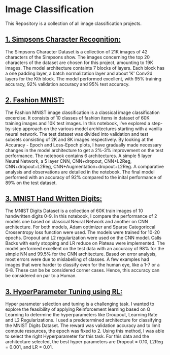 # Image Classification
 
This Repository is a collection of all image classification projects. 

## [1. Simpsons Character Recognition:](https://github.com/VishnuK11/Image-Classification/tree/main/Simpsons%20Character%20Recognition)
The Simpsons Character Dataset is a collection of 21K images of 42 characters of the Simpsons show. The images concerning the top 20 characters of the dataset are chosen for this project, amounting to 19K images. The model architecture containts 7 blocks of layers. Each block has a one padding layer, a batch normalization layer and about 'K' Conv2d layers for the Kth block. The model performed excellent, with 95% training accuracy, 92% validation accuracy and 95% test accuracy.

## [2. Fashion MNIST:](https://github.com/VishnuK11/Image-Classification/tree/main/Fashion%20MNIST)
The Fashion MNIST image classification is a classical image classification excercise. It consists of 10 classes of fashion items in dataset of 60K training images and 10K test images. In this notebook, I've explored a step-by-step approach on the various model architectures starting with a vanilla neural network. The test dataset was divided into validation and test subsets consisting of 2K and 8K images respectively. By looking at the Accuracy - Epoch and Loss-Epoch plots, I have gradually made necessary changes in the  model architecture to get a 2%-3% improvement on the test performance. The notebook contains 6 architectures. A simple 5 layer Neural Network, a 5 layer CNN, CNN+dropout, CNN+L2Reg, CNN+dropout+L2Reg, CNN+Augmentation+dropout+L2Reg. A comparative analysis and observations are detailed in the notebook. The final model performed with an accuracy of 92% compared to the inital performance of 89% on the test dataset.

## [3. MNIST Hand Written Digits:](https://github.com/VishnuK11/Image-Classification/tree/main/Digits%20MNIST)
The MNIST Digits Dataset is a collection of 60K train images of 10 handwritten digits 0-9. In this notebook, I compare the performance of 2 models one based on classical Neural Network and another on CNN architecture. For both models, Adam optimizer and Sparse Categoriccal Crossentropy loss function were used. The models were trained for 10-20 epochs. Dropout and L2 regularization were used on the CNN model. Calls Backs with early stopping and LR reduce on Plateau were implemented. The model performed excellent on the test data with an accuracy of 98% for the simple NN and 99.5% for the CNN architecture. Based on error analysis, most errors were due to mislabelling of classes. A few examples had images that were harder to classify even for the human eye, like a 1-7 or a 6-8.  These can be be considered corner cases. Hence, this accuracy can be considered on par to a Human.

## [3. HyperParameter Tuning using RL:](https://github.com/VishnuK11/Image-Classification/tree/main/HyperParam%20Tuning%20Using%20RL%20MNIST)
Hyper parameter selection and tuning is a challenging task. I wanted to explore the feasibility of applying Reinforcement learning based on Q Learning to determine the hyperparameters like Droupout, Learning Rate and L2 Regularizations. I used a predetermined architecture for classifying the MNIST Digits Dataset. The reward was validation accuracy and to limit compute resources, the epoch was fixed to 2. Using this method, I was able to select the right Hyperparameter for this task. For this data and the architecture selected, the best hyper parameters are Dropout = 0.10,  L2Reg = 0.001, and LR = 0.01.
